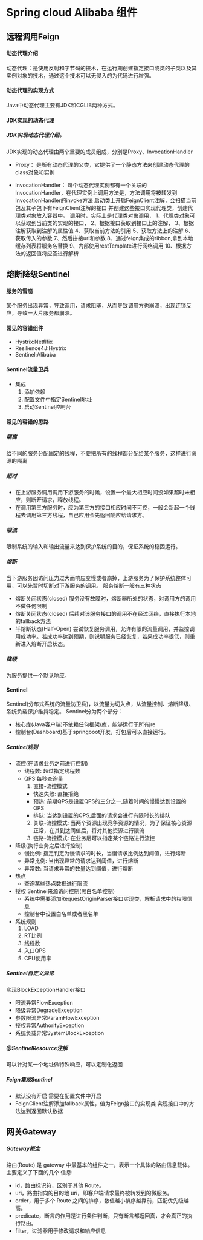 # Spring cloud Alibaba 组件
## 远程调用Feign
#### 动态代理介绍
动态代理：是使用反射和字节码的技术，在运行期创建指定接口或类的子类以及其实例对象的技术，通过这个技术可以无侵入的为代码进行增强。

#### 动态代理的实现方式
Java中动态代理主要有JDK和CGLIB两种方式。

#### JDK实现的动态代理
##### JDK实现动态代理介绍。
JDK实现的动态代理由两个重要的成员组成，分别是Proxy、InvocationHandler

+ Proxy： 是所有动态代理的父类，它提供了一个静态方法来创建动态代理的class对象和实例

+ InvocationHandler： 每个动态代理实例都有一个关联的InvocationHandler，在代理实例上调用方法是，方法调用将被转发到InvocationHandler的invoke方法
	启动类上开启FeignClient注解，会扫描当前包及其子包下有FeignClient注解的接口
	并创建这些接口实现代理类，创建代理类对象放入容器中。
	调用时，实际上是代理类对象调用，
	1、代理类对象可以获取到当前类的实现的接口，
	2、根据接口获取到接口上的注解，
	3、根据注解获取到注解的属性值
	4、获取当前方法的引用
	5、获取方法上的注解
	6、获取传入的参数
	7、然后拼接url和参数
	8、通过feign集成的ribbon,拿到本地缓存列表将服务名替换
	9、内部使用restTemplate进行网络调用
	10、根据方法的返回值将应答进行解析

##  熔断降级Sentinel
#### 服务的雪崩
某个服务出现异常，导致调用，请求阻塞，从而导致调用方也崩溃，出现连锁反应，导致一大片服务都崩溃。
#### 常见的容错组件
+ Hystrix:Netflfix
+ Resilience4J:Hystrix
+ Sentinel:Alibaba
#### Sentinel流量卫兵
+ 集成
	1. 添加依赖
	2. 配置文件中指定Sentinel地址
	3. 启动Sentinel控制台
#### 常见的容错的思路
##### 隔离
给不同的服务分配固定的线程，不要把所有的线程都分配给某个服务，这样进行资源的隔离
##### 超时
+ 在上游服务调用调用下游服务的时候，设置一个最大相应时间没如果超时未相应，则断开请求，释放线程。
+ 在调用第三方服务时，应为第三方的接口相应时间不可控，一般会新起一个线程去调用第三方线程，自己应用会先返回响应给请求方。
##### 限流
限制系统的输入和输出流量来达到保护系统的目的，保证系统的稳固运行。
##### 熔断
当下游服务因访问压力过大而响应变慢或者崩掉，上游服务为了保护系统整体可用，可以先暂时切断对下游服务的调用。
服务熔断一般有三种状态
+ 熔断关闭状态(closed)
服务没有故障时，熔断器所处的状态，对调用方的调用不做任何限制
+ 熔断关闭状态(closed)
后续对该服务接口的调用不在经过网络，直接执行本地的fallback方法
+ 半熔断状态(Half-Open)
尝试恢复服务调用，允许有限的流量调用，并监控调用成功率。若成功率达到预期，则说明服务已经恢复，若果成功率很低，则重新进入熔断开启状态。
##### 降级
为服务提供一个默认响应。
#### Sentinel
Sentinel(分布式系统的流量防卫兵)，以流量为切入点，从流量控制、熔断降级、系统负载保护维持稳定。
Sentinel分为两个部分：
+ 核心库(Java客户端)不依赖任何框架/库，能够运行于所有jre
+ 控制台(Dashboard)基于springboot开发，打包后可以直接运行。
##### Sentinel规则
+ 流控(在请求业务之前进行控制)
	+ 线程数: 超过指定线程数
	+ QPS:每秒查询量
		1. 直接-流控模式
		+ 快速失败: 直接拒绝
		+ 预热: 前期QPS是设置QPS的三分之一,随着时间的慢慢达到设置的QPS
		+ 排队: 当达到设置的QPS,后面的请求会进行有限时长的排队
		2. 关联-流控模式: 当两个资源出现竞争资源的情况，为了保证核心资源正常，在其到达阈值后，将对其他资源进行限流
		3. 链路-流控模式: 在业务层可以指定某个链路进行流控
+ 降级(执行业务之后进行控制)
	+ 慢比例: 指定判定为慢请求的时长，当慢请求比例达到阈值，进行熔断
	+ 异常比例: 当出现异常的请求达到阈值，进行熔断
	+ 异常数: 当请求异常的数量达到阈值，进行熔断
+ 热点
	+ 查询某些热点数据进行限流
+ 授权
	Sentinel来源访问控制(黑白名单控制)
	+ 系统中需要添加RequestOriginParser接口实现类，解析请求中的权限信息
	+ 控制台中设置白名单或者黑名单
+ 系统规则
	1. LOAD
	2. RT比例
	3. 线程数
	4. 入口QPS
	5. CPU使用率
##### Sentinel自定义异常
实现BlockExceptionHandler接口
+ 限流异常FlowException
+ 降级异常DegradeException
+ 参数限流异常ParamFlowException
+ 授权异常AuthorityException
+ 系统负载异常SystemBlockException
##### @SentinelResource注解
可以针对某一个地址做特殊响应，可以定制化返回
##### Feign集成Sentinel
+ 默认没有开启 需要在配置文件中开启
+ FeignClient注解添加fallback属性，值为Feign接口的实现类
	实现接口中的方法达到返回默认数据

##  网关Gateway
##### Gateway概念
路由(Route) 是 gateway 中最基本的组件之一，表示一个具体的路由信息载体。主要定义了下面的几个
信息:
+ id，路由标识符，区别于其他 Route。 
+ uri，路由指向的目的地 uri，即客户端请求最终被转发到的微服务。
+ order，用于多个 Route 之间的排序，数值越小排序越靠前，匹配优先级越高。
+ predicate，断言的作用是进行条件判断，只有断言都返回真，才会真正的执行路由。
+ filter，过滤器用于修改请求和响应信息